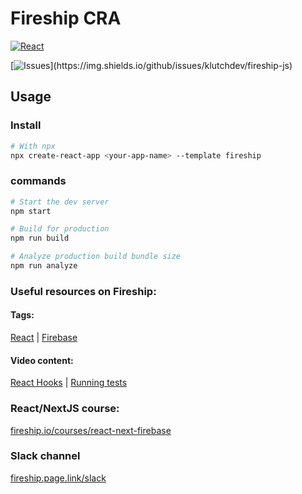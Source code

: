 # Fireship CRA

[![React](https://img.shields.io/npm/v/react?label=react&style=for-the-badge&color=61dafb&labelColor=151718&logo=react)](https://reactjs.com)

[![Issues](https://img.shields.io/github/issues/klutchdev/fireship-js?style=for-the-badge&labelColor=151718&color=success&logo='📼')](https://img.shields.io/github/issues/klutchdev/fireship-js)

## Usage

### Install

```bash
# With npx
npx create-react-app <your-app-name> --template fireship
```

### commands

```bash
# Start the dev server
npm start

# Build for production
npm run build

# Analyze production build bundle size 
npm run analyze
```

### Useful resources on Fireship:

#### Tags:

[React](https://fireship.io/tags/react/) |
[Firebase](https://fireship.io/tags/firebase/)

#### Video content:

[React Hooks](https://www.youtube.com/watch?v=TNhaISOUy6Q) |
[Running tests](https://www.youtube.com/watch?v=Jv2uxzhPFl4)

### React/NextJS course:

[fireship.io/courses/react-next-firebase](https://fireship.io/courses/react-next-firebase/)

### Slack channel

[fireship.page.link/slack](https://fireship.page.link/slack)

